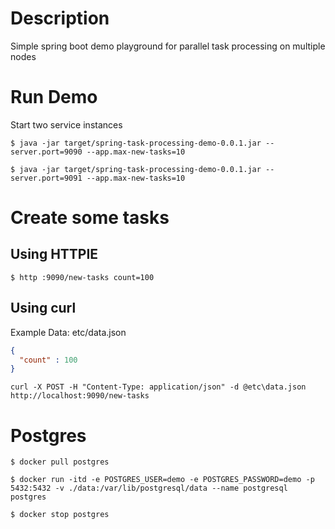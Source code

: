 # Description
Simple spring boot demo playground for parallel task processing on multiple nodes

# Run Demo
Start two service instances

```shell
$ java -jar target/spring-task-processing-demo-0.0.1.jar --server.port=9090 --app.max-new-tasks=10
```
```shell
$ java -jar target/spring-task-processing-demo-0.0.1.jar --server.port=9091 --app.max-new-tasks=10
```

# Create some tasks

## Using HTTPIE

```shell 
$ http :9090/new-tasks count=100
```

## Using curl

Example Data: etc/data.json
```json
{
  "count" : 100
}
```

```shell
curl -X POST -H "Content-Type: application/json" -d @etc\data.json  http://localhost:9090/new-tasks
```



# Postgres
```shell
$ docker pull postgres

$ docker run -itd -e POSTGRES_USER=demo -e POSTGRES_PASSWORD=demo -p 5432:5432 -v ./data:/var/lib/postgresql/data --name postgresql postgres

$ docker stop postgres
```
